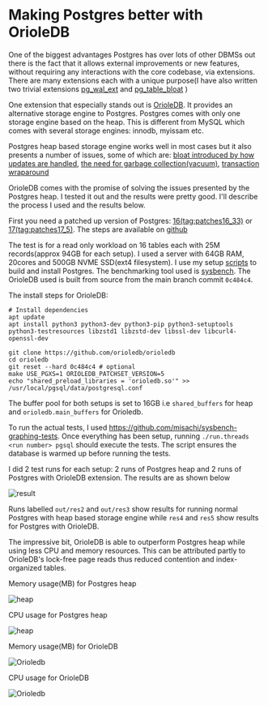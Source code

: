 # Making Postgres better with OrioleDB

One of the biggest advantages Postgres has over lots of other DBMSs out there is the fact that it allows external improvements or new features, without requiring any interactions with the core codebase, via extensions. There are many extensions each with a unique purpose(I have also written two trivial extensions [pg_wal_ext](https://github.com/misachi/pg_wal_ext) and [pg_table_bloat](https://github.com/misachi/pg_table_bloat) )

One extension that especially stands out is [OrioleDB](https://www.orioledb.com/). It provides an alternative storage engine to  Postgres. Postgres comes with only one storage engine based on the heap. This is different from MySQL which comes with several storage engines: innodb, myissam etc.

Postgres heap based storage engine works well in most cases but it also presents a number of issues, some of which are: [bloat introduced by how updates are handled](https://www.cs.cmu.edu/~pavlo/blog/2023/04/the-part-of-postgresql-we-hate-the-most.html), [the need for garbage collection(vacuum)](https://www.postgresql.org/docs/17/sql-vacuum.html), [transaction wraparound](https://www.cybertec-postgresql.com/en/transaction-id-wraparound-a-walk-on-the-wild-side/)

OrioleDB comes with the promise of solving the issues presented by the Postgres heap. I tested it out and the results were pretty good. I'll describe the process I used and the results below.

First you need a patched up version of Postgres: [16(tag:patches16_33)](https://github.com/orioledb/postgres/archive/refs/tags/patches16_33.tar.gz) or [17(tag:patches17_5)](https://github.com/orioledb/postgres/archive/refs/tags/patches17_5.tar.gz). The steps are available on [github](https://github.com/orioledb/orioledb?tab=readme-ov-file#build-from-source)

The test is for a read only workload on 16 tables each with 25M records(approx 94GB for each setup). I used a server with 64GB RAM, 20cores and 500GB NVME SSD(ext4 filesystem). I use my setup [scripts](https://github.com/misachi/postgres-scripts) to build and install Postgres. The benchmarking tool used is [sysbench](https://github.com/akopytov/sysbench?tab=readme-ov-file#building-and-installing-from-source). The OrioleDB used is built from source from the main branch commit `0c484c4`.

The install steps for OrioleDB:
```
# Install dependencies
apt update
apt install python3 python3-dev python3-pip python3-setuptools python3-testresources libzstd1 libzstd-dev libssl-dev libcurl4-openssl-dev

git clone https://github.com/orioledb/orioledb
cd orioledb
git reset --hard 0c484c4 # optional
make USE_PGXS=1 ORIOLEDB_PATCHSET_VERSION=5
echo "shared_preload_libraries = 'orioledb.so'" >> /usr/local/pgsql/data/postgresql.conf
```

The buffer pool for both setups is set to 16GB i.e `shared_buffers` for heap and `orioledb.main_buffers` for Orioledb.

To run the actual tests, I used https://github.com/misachi/sysbench-graphing-tests. Once everything has been setup, running `./run.threads <run number> pgsql` should execute the tests. The script ensures the database is warmed up before running the tests.

I did 2 test runs for each setup: 2 runs of Postgres heap and 2 runs of Postgres with OrioleDB extension. The results are as shown below

![result](https://dev-to-uploads.s3.amazonaws.com/uploads/articles/8pynmoo67y2h0i5ois15.png)

Runs labelled `out/res2` and `out/res3` show results for running normal Postgres with heap based storage engine while `res4` and `res5` show results for Postgres with OrioleDB.

The impressive bit, OrioleDB is able to outperform Postgres heap while using less CPU and memory resources. This can be attributed partly to OrioleDB's lock-free page reads thus reduced contention and index-organized tables.

Memory usage(MB) for Postgres heap

![heap](https://dev-to-uploads.s3.amazonaws.com/uploads/articles/vs2zkbrur47doz1v4rom.png)

CPU usage for Postgres heap

![heap](https://dev-to-uploads.s3.amazonaws.com/uploads/articles/ao426cjbdg4mvwvkhwm6.png)

Memory usage(MB) for OrioleDB

![Orioledb](https://dev-to-uploads.s3.amazonaws.com/uploads/articles/ydwjnukzvlo7r5i3r4vi.png)

CPU usage for OrioleDB

![Orioledb](https://dev-to-uploads.s3.amazonaws.com/uploads/articles/jqyse13lpg312l4mxijv.png)
